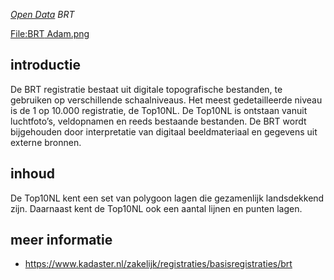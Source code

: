 *[Open Data](Open_Data "wikilink") BRT*

[<File:BRT> Adam.png](File:BRT_Adam.png "wikilink")

## introductie

De BRT registratie bestaat uit digitale topografische bestanden, te
gebruiken op verschillende schaalniveaus. Het meest gedetailleerde
niveau is de 1 op 10.000 registratie, de Top10NL. De Top10NL is ontstaan
vanuit luchtfoto’s, veldopnamen en reeds bestaande bestanden. De BRT
wordt bijgehouden door interpretatie van digitaal beeldmateriaal en
gegevens uit externe bronnen.

## inhoud

De Top10NL kent een set van polygoon lagen die gezamenlijk landsdekkend
zijn. Daarnaast kent de Top10NL ook een aantal lijnen en punten lagen.

## meer informatie

-   [<https://www.kadaster.nl/zakelijk/registraties/basisregistraties/brt>](https://www.kadaster.nl/zakelijk/registraties/basisregistraties/brt)